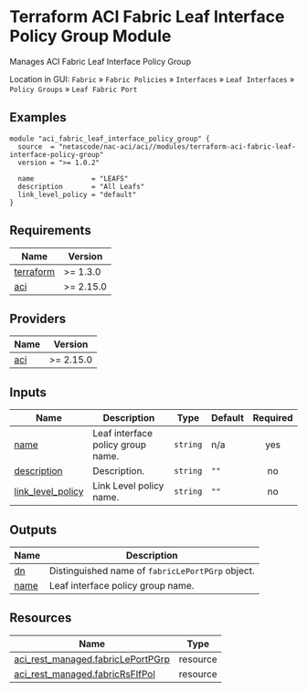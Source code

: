 <!-- BEGIN_TF_DOCS -->
# Terraform ACI Fabric Leaf Interface Policy Group Module

Manages ACI Fabric Leaf Interface Policy Group

Location in GUI:
`Fabric` » `Fabric Policies` » `Interfaces` » `Leaf Interfaces` » `Policy Groups` » `Leaf Fabric Port`

## Examples

```hcl
module "aci_fabric_leaf_interface_policy_group" {
  source  = "netascode/nac-aci/aci//modules/terraform-aci-fabric-leaf-interface-policy-group"
  version = ">= 1.0.2"

  name              = "LEAFS"
  description       = "All Leafs"
  link_level_policy = "default"
}
```

## Requirements

| Name | Version |
|------|---------|
| <a name="requirement_terraform"></a> [terraform](#requirement\_terraform) | >= 1.3.0 |
| <a name="requirement_aci"></a> [aci](#requirement\_aci) | >= 2.15.0 |

## Providers

| Name | Version |
|------|---------|
| <a name="provider_aci"></a> [aci](#provider\_aci) | >= 2.15.0 |

## Inputs

| Name | Description | Type | Default | Required |
|------|-------------|------|---------|:--------:|
| <a name="input_name"></a> [name](#input\_name) | Leaf interface policy group name. | `string` | n/a | yes |
| <a name="input_description"></a> [description](#input\_description) | Description. | `string` | `""` | no |
| <a name="input_link_level_policy"></a> [link\_level\_policy](#input\_link\_level\_policy) | Link Level policy name. | `string` | `""` | no |

## Outputs

| Name | Description |
|------|-------------|
| <a name="output_dn"></a> [dn](#output\_dn) | Distinguished name of `fabricLePortPGrp` object. |
| <a name="output_name"></a> [name](#output\_name) | Leaf interface policy group name. |

## Resources

| Name | Type |
|------|------|
| [aci_rest_managed.fabricLePortPGrp](https://registry.terraform.io/providers/CiscoDevNet/aci/latest/docs/resources/rest_managed) | resource |
| [aci_rest_managed.fabricRsFIfPol](https://registry.terraform.io/providers/CiscoDevNet/aci/latest/docs/resources/rest_managed) | resource |
<!-- END_TF_DOCS -->